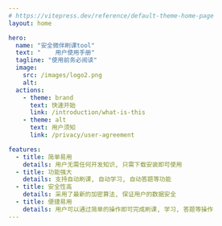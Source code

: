 ```yaml
---
# https://vitepress.dev/reference/default-theme-home-page
layout: home

hero:
  name: "安全微伴刷课tool"
  text: "    用户使用手册"
  tagline: "使用前务必阅读"
  image:
    src: /images/logo2.png
    alt: 
  actions:
    - theme: brand
      text: 快速开始
      link: /introduction/what-is-this
    - theme: alt
      text: 用户须知 
      link: /privacy/user-agreement

features:
  - title: 简单易用
    details: 用户无需任何开发知识, 只需下载安装即可使用
  - title: 功能强大
    details: 支持自动刷课, 自动学习, 自动答题等功能
  - title: 安全性高
    details: 采用了最新的加密算法, 保证用户的数据安全
  - title: 便捷易用
    details: 用户可以通过简单的操作即可完成刷课, 学习, 答题等操作
---
```


